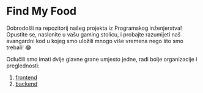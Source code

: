 # Find My Food

Dobrodošli na repozitorij našeg projekta iz Programskog inženjerstva!
Opustite se, naslonite u vašu gaming stolicu, i probajte razumijeti naš
avangardni kod u kojeg smo uložili mnogo više vremena nego što smo trebali! :joy:

Odlučili smo imati dvije glavne grane umjesto jedne,
radi bolje organizacije i preglednosti: 
1. [frontend](https://github.com/ColazioCarlo/FindMyFood/tree/frontend-main)
2. [backend](https://github.com/ColazioCarlo/FindMyFood/tree/backend-testiranje)
